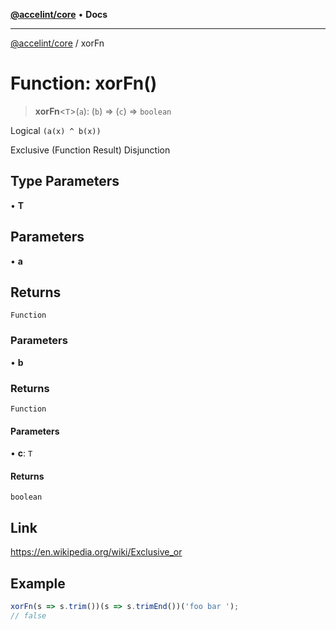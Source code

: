 [**@accelint/core**](../README.md) • **Docs**

***

[@accelint/core](../README.md) / xorFn

# Function: xorFn()

> **xorFn**\<`T`\>(`a`): (`b`) => (`c`) => `boolean`

Logical `(a(x) ^ b(x))`

Exclusive (Function Result) Disjunction

## Type Parameters

• **T**

## Parameters

• **a**

## Returns

`Function`

### Parameters

• **b**

### Returns

`Function`

#### Parameters

• **c**: `T`

#### Returns

`boolean`

## Link

https://en.wikipedia.org/wiki/Exclusive_or

## Example

```ts
xorFn(s => s.trim())(s => s.trimEnd())('foo bar ');
// false
```

